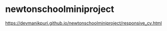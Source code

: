# newtonschoolminiproject
https://devmanikpuri.github.io/newtonschoolminiproject/responsive_cv.html
